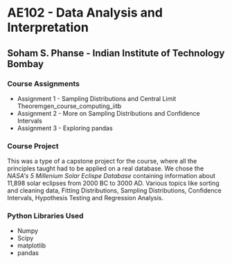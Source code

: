 # AE102 - Data Analysis and Interpretation

## Soham S. Phanse - Indian Institute of Technology Bombay

### Course Assignments
- Assignment 1 - Sampling Distributions and Central Limit Theoremgen_course_computing_iitb
- Assignment 2 - More on Sampling Distributions and Confidence Intervals
- Assignment 3 - Exploring pandas

### Course Project
This was a type of a capstone project for the course, where all the principles taught had to be applied on a real database. We chose the _NASA's 5 Millenium Solar Eclispe Database_ containing information about 11,898 solar eclipses from 2000 BC to 3000 AD. Various topics like sorting and cleaning data, Fitting Distributions, Sampling Distributions, Confidence Intervals, Hypothesis Testing and Regression Analysis.

### Python Libraries Used
- Numpy
- Scipy
- matplotlib
- pandas


